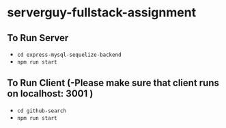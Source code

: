 # serverguy-fullstack-assignment

## To Run Server
* ```cd express-mysql-sequelize-backend```
* ```npm run start```

## To Run Client (-Please make sure that client runs on localhost: 3001 )
* ```cd github-search```
* ```npm run start```

